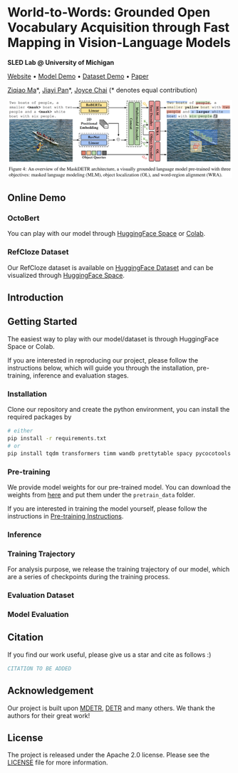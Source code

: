 # World-to-Words: Grounded Open Vocabulary Acquisition through Fast Mapping in Vision-Language Models

**SLED Lab @ University of Michigan**

[Website]() • [Model Demo]() • [Dataset Demo]() • [Paper](https://arxiv.org/abs/2306.08685)

[Ziqiao Ma](https://mars-tin.github.io/)\*, [Jiayi Pan](https://www.jiayipan.me/)\*, [Joyce Chai](https://web.eecs.umich.edu/~chaijy/) (\* denotes equal contribution)

![Model](docs/images/model.png)

## Online Demo

### OctoBert

You can play with our model through [HuggingFace Space]() or [Colab]().

### RefCloze Dataset

Our RefCloze dataset is available on [HuggingFace Dataset](https://huggingface.co/datasets/zma/refcloze) and can be visualized through [HuggingFace Space](https://huggingface.co/spaces/zma/refcloze).

## Introduction

## Getting Started

The easiest way to play with our model/dataset is through HuggingFace Space or Colab.

If you are interested in reproducing our project, please follow the instructions below, which will guide you through the installation, pre-training, inference and evaluation stages.

### Installation

Clone our repository and create the python environment, you can install the required packages by 

```bash
# either
pip install -r requirements.txt
# or
pip install tqdm transformers timm wandb prettytable spacy pycocotools einops scipy
```

### Pre-training

We provide model weights for our pre-trained model. You can download the weights from [here](https://drive.google.com/drive/folders/1-0Z3Z3Q3Z3Q3Z3Q3Z3Q3Z3Q3Z3Q3Z3Q3?usp=sharing) and put them under the `pretrain_data` folder.

If you are interested in training the model yourself, please follow the instructions in [Pre-training Instructions](scripts/pretrain/README.md).

### Inference

### Training Trajectory

For analysis purpose, we release the training trajectory of our model, which are a series of checkpoints during the training process. 

### Evaluation Dataset

### Model Evaluation

## Citation

If you find our work useful, please give us a star and cite as follows :)

```bibtex
CITATION TO BE ADDED
```

## Acknowledgement

Our project is built upon [MDETR](https://github.com/ashkamath/mdetr), [DETR](https://github.com/facebookresearch/detr) and many others. We thank the authors for their great work!

## License

The project is released under the Apache 2.0 license. Please see the [LICENSE](LICENSE) file for more information.
